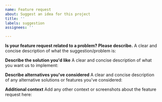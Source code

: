 ```yaml
---
name: Feature request
about: Suggest an idea for this project
title: ''
labels: suggestion
assignees: ''

---
```


**Is your feature request related to a problem? Please describe.**
A clear and concise description of what the suggestion/problem is:

**Describe the solution you'd like**
A clear and concise description of what you want us to implement:

**Describe alternatives you've considered**
A clear and concise description of any alternative solutions or features you've considered:

**Additional context**
Add any other context or screenshots about the feature request here:
